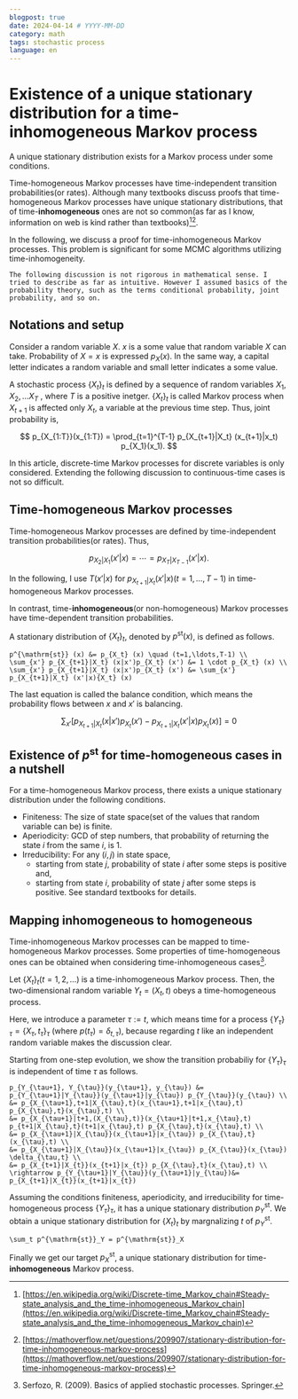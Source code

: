 ```yaml
---
blogpost: true
date: 2024-04-14 # YYYY-MM-DD
category: math
tags: stochastic process
language: en
--- 
```


# Existence of a unique stationary distribution for a time-inhomogeneous Markov process
A unique stationary distribution exists for a Markov process under some conditions.

Time-homogeneous Markov processes have time-independent transition probabilities(or rates). Although many textbooks discuss proofs that time-homogeneous Markov processes have unique stationary distributions, that of time-**inhomogeneous** ones are not so common(as far as I know, information on web is kind rather than textbooks)[^wiki][^mathoverflow].

In the following, we discuss a proof for time-inhomogeneous Markov processes. This problem is significant for some MCMC algorithms utilizing time-inhomogeneity.

```{Attention}
The following discussion is not rigorous in mathematical sense. I tried to describe as far as intuitive. However I assumed basics of the probability theory, such as the terms conditional probability, joint probability, and so on. 
```

## Notations and setup
Consider a random variable $X$. $x$ is a some value that random variable $X$ can take. Probability of $X=x$ is expressed $p_X(x)$. In the same way, a capital letter indicates a random variable and small letter indicates a some value. 

A stochastic process $\{X_t\}_t$ is defined by a sequence of random variables $X_1, X_2, \ldots X_T$ , where $T$ is a positive inetger. $\{X_t\}_t$ is called Markov process when $X_{t+1}$ is affected only $X_t$, a variable at the previous time step. Thus, joint probability is,

$$
p_{X_{1:T}}(x_{1:T}) = \prod_{t=1}^{T-1} p_{X_{t+1}|X_t} (x_{t+1}|x_t) p_{X_1}(x_1).
$$

In this article, discrete-time Markov processes for discrete variables is only considered. Extending the following discussion to continuous-time cases is not so difficult.

## Time-homogeneous Markov processes
Time-homogeneous Markov processes are defined by time-independent transition probabilities(or rates). Thus,

$$
p_{X_2|X_1} (x'|x) = \cdots = p_{X_T|X_{T-1}} (x'|x).
$$

In the following, I use $T(x'|x)$ for  $p_{X_{t+1}|X_t} (x'|x) (t=1,\ldots,T-1)$ in time-homogeneous Markov processes.

In contrast, time-**inhomogeneous**(or non-homogeneous) Markov processes have time-dependent transition probabilities.

A stationary distribution of $\{X_t\}_t$, denoted by $p^{\mathrm{st}}(x)$, is defined as follows.

```{math}
p^{\mathrm{st}} (x) &= p_{X_t} (x) \quad (t=1,\ldots,T-1) \\
\sum_{x'} p_{X_{t+1}|X_t} (x|x')p_{X_t} (x') &= 1 \cdot p_{X_t} (x) \\
\sum_{x'} p_{X_{t+1}|X_t} (x|x')p_{X_t} (x') &= \sum_{x'} p_{X_{t+1}|X_t} (x'|x){X_t} (x)
```

The last equation is called the balance condition, which means the probability flows between $x$ and $x'$ is balancing.

$$
\sum_{x'} [p_{X_{t+1}|X_t} (x|x')p_{X_t} (x') - p_{X_{t+1}|X_t} (x'|x)p_{X_t} (x)] = 0
$$

## Existence of $p^{\mathrm{st}}$ for time-homogeneous cases in a nutshell
For a time-homogeneous Markov process, there exists a unique stationary distribution under the following conditions.
- Finiteness: The size of state space(set of the values that random variable can be) is finite.
- Aperiodicity: GCD of step numbers, that probability of returning the state $i$ from the same $i$, is 1.
- Irreducibility: For any $(i,j)$ in state space, 
  - starting from state $j$, probability of state $i$ after some steps is positive and,
  - starting from state $i$, probability of state $j$ after some steps is positive.
See standard textbooks for details.
## Mapping inhomogeneous to homogeneous
Time-inhomogeneous Markov processes can be mapped to time-homogeneous Markov processes. Some properties of time-homogeneous ones can be obtained when considering time-inhomogeneous cases[^serfozo2009].

Let $\{X_t\}_t (t=1,2,\ldots)$  is a time-inhomogeneous Markov process. Then, the two-dimensional random variable $Y_{t} = (X_t, t)$ obeys a time-homogeneous process.

Here, we introduce a parameter $\tau := t$, which means time for a process $\{ Y_{\tau} \}_{\tau}=\{ X_{\tau}, t_{\tau} \}_{\tau}$ (where $p(t_{\tau})=\delta_{t,\tau}$), because regarding $t$ like an independent random variable makes the discussion clear.

Starting from one-step evolution,  we show the transition probabiliy for $\{ Y_{\tau} \}_{\tau}$ is independent of time $\tau$ as follows.

```{math}
p_{Y_{\tau+1}, Y_{\tau}}(y_{\tau+1}, y_{\tau}) &= p_{Y_{\tau+1}|Y_{\tau}}(y_{\tau+1}|y_{\tau}) p_{Y_{\tau}}(y_{\tau}) \\
&= p_{X_{\tau+1},t+1|X_{\tau},t}(x_{\tau+1},t+1|x_{\tau},t) p_{X_{\tau},t}(x_{\tau},t) \\
&= p_{X_{\tau+1}|t+1,(X_{\tau},t)}(x_{\tau+1}|t+1,x_{\tau},t) p_{t+1|X_{\tau},t}(t+1|x_{\tau},t) p_{X_{\tau},t}(x_{\tau},t) \\
&= p_{X_{\tau+1}|X_{\tau}}(x_{\tau+1}|x_{\tau}) p_{X_{\tau},t}(x_{\tau},t) \\
&= p_{X_{\tau+1}|X_{\tau}}(x_{\tau+1}|x_{\tau}) p_{X_{\tau}}(x_{\tau}) \delta_{\tau,t} \\
&= p_{X_{t+1}|X_{t}}(x_{t+1}|x_{t}) p_{X_{\tau},t}(x_{\tau},t) \\
\rightarrow p_{Y_{\tau+1}|Y_{\tau}}(y_{\tau+1}|y_{\tau})&= p_{X_{t+1}|X_{t}}(x_{t+1}|x_{t})
```

Assuming the conditions finiteness, aperiodicity, and irreducibility for time-homogeneous process $\{ Y_{\tau} \}_{\tau}$,  it has a unique stationary distribution $p^{\mathrm{st}}_Y$. We obtain a unique stationary distribution for $\{ X_t \}_t$ by margnalizing $t$ of $p^{\mathrm{st}}_Y$.

```{math}
\sum_t p^{\mathrm{st}}_Y = p^{\mathrm{st}}_X
```

Finally we get our target $p^{\mathrm{st}}_X$,  a unique stationary distribution for time-**inhomogeneous** Markov process.

[^wiki]: [https://en.wikipedia.org/wiki/Discrete-time_Markov_chain#Steady-state_analysis_and_the_time-inhomogeneous_Markov_chain](https://en.wikipedia.org/wiki/Discrete-time_Markov_chain#Steady-state_analysis_and_the_time-inhomogeneous_Markov_chain)

[^mathoverflow]: [https://mathoverflow.net/questions/209907/stationary-distribution-for-time-inhomogeneous-markov-process](https://mathoverflow.net/questions/209907/stationary-distribution-for-time-inhomogeneous-markov-process)

[^serfozo2009]: Serfozo, R. (2009). Basics of applied stochastic processes. Springer.
